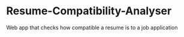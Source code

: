 # Resume-Compatibility-Analyser
Web app that checks how compatible a resume is to a job application
